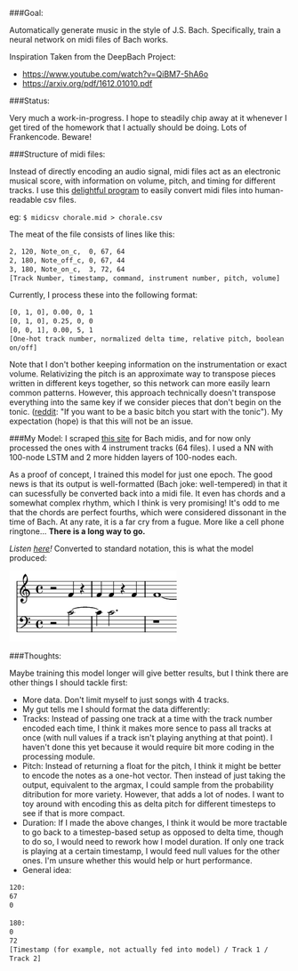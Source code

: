###Goal:

Automatically generate music in the style of J.S. Bach. Specifically, train a neural network on midi files of Bach works.

Inspiration Taken from the DeepBach Project:
- https://www.youtube.com/watch?v=QiBM7-5hA6o
- https://arxiv.org/pdf/1612.01010.pdf

###Status:

Very much a work-in-progress.
I hope to steadily chip away at it whenever I get tired of the homework that I actually should be doing.
Lots of Frankencode. Beware!

###Structure of midi files:

Instead of directly encoding an audio signal, midi files act as an electronic musical score, with information on volume, pitch, and timing for different tracks. I use this [delightful program](http://www.fourmilab.ch/webtools/midicsv/) to easily convert midi files into human-readable csv files. 

eg: `$ midicsv chorale.mid > chorale.csv`

The meat of the file consists of lines like this:

```
2, 120, Note_on_c,  0, 67, 64
2, 180, Note_off_c, 0, 67, 44
3, 180, Note_on_c,  3, 72, 64
[Track Number, timestamp, command, instrument number, pitch, volume]
```

Currently, I process these into the following format:

```
[0, 1, 0], 0.00, 0, 1
[0, 1, 0], 0.25, 0, 0
[0, 0, 1], 0.00, 5, 1
[One-hot track number, normalized delta time, relative pitch, boolean on/off]
```

Note that I don't bother keeping information on the instrumentation or exact volume. Relativizing the pitch is an approximate way to transpose pieces written in different keys together, so this network can more easily learn common patterns. However, this approach technically doesn't transpose everything into the same key if we consider pieces that don't begin on the tonic. ([reddit](https://www.reddit.com/r/musictheory/comments/2pv3a7/why_arent_everyone_starting_songs_with_tonics/): "If you want to be a basic bitch you start with the tonic"). My expectation (hope) is that this will not be an issue.

###My Model:
I scraped [this site](http://www.bachcentral.com/midiindexcomplete.html) for Bach midis, and for now only processed the ones with 4 instrument tracks (64 files). I used a NN with 100-node LSTM and 2 more hidden layers of 100-nodes each.

As a proof of concept, I trained this model for just one epoch. The good news is that its output is well-formatted (Bach joke: well-tempered) in that it can sucessfully be converted back into a midi file. It even has chords and a somewhat complex rhythm, which I think is very promising! It's odd to me that the chords are perfect fourths, which were considered dissonant in the time of Bach. At any rate, it is a far cry from a fugue. More like a cell phone ringtone... **There is a long way to go.**

*Listen [here](https://soundcloud.com/user-758753778/1epoch)!* Converted to standard notation, this is what the model produced:

![My image](https://github.com/anbrjohn/Misc/blob/master/ShallowBach/1epoch.png)

###Thoughts:

Maybe training this model longer will give better results, but I think there are other things I should tackle first:
- More data. Don't limit myself to just songs with 4 tracks.
- My gut tells me I should format the data differently:
- Tracks: Instead of passing one track at a time with the track number encoded each time, I think it makes more sence to pass all tracks at once (with null values if a track isn't playing anything at that point). I haven't done this yet because it would require bit more coding in the processing module.
- Pitch: Instead of returning a float for the pitch, I think it might be better to encode the notes as a one-hot vector. Then instead of just taking the output, equivalent to the argmax, I could sample from the probability ditribution for more variety. However, that adds a lot of nodes. I want to toy around with encoding this as delta pitch for different timesteps to see if that is more compact.
- Duration: If I made the above changes, I think it would be more tractable to go back to a timestep-based setup as opposed to delta time, though to do so, I would need to rework how I model duration. If only one track is playing at a certain timestamp, I would feed null values for the other ones. I'm unsure whether this would help or hurt performance.
- General idea:

```
120:
67
0

180:
0
72
[Timestamp (for example, not actually fed into model) / Track 1 / Track 2]
```
